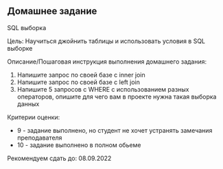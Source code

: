 ## Домашнее задание

SQL выборка

Цель:
Научиться джойнить таблицы и использовать условия в SQL выборке

Описание/Пошаговая инструкция выполнения домашнего задания:

1. Напишите запрос по своей базе с inner join
2. Напишите запрос по своей базе с left join
3. Напишите 5 запросов с WHERE с использованием разных
операторов, опишите для чего вам в проекте нужна такая выборка данных

Критерии оценки:
- 9 - задание выполнено, но студент не хочет устранять замечания преподавателя
- 10 - задание выполнено в полном обьеме


Рекомендуем сдать до: 08.09.2022